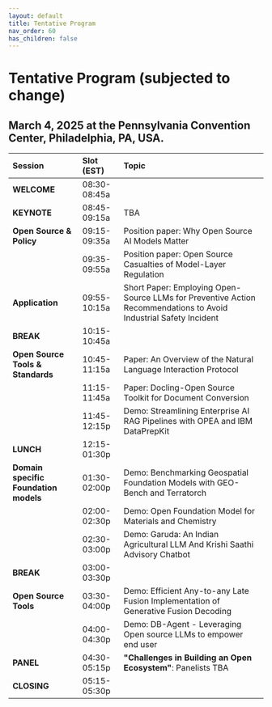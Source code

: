 ```yaml
---
layout: default
title: Tentative Program
nav_order: 60
has_children: false
---
```


# Tentative Program (subjected to change)

## March 4, 2025 at the Pennsylvania Convention Center, Philadelphia, PA, USA.



|Session  |Slot (EST)   | Topic |
| :------- | :-------- |  :-------- |
|**WELCOME** |08:30-08:45a | |
|**KEYNOTE** |08:45-09:15a |TBA | 
|**Open Source & Policy** |09:15-09:35a | Position paper: Why Open Source AI Models Matter|
| |09:35-09:55a|  Position paper: Open Source Casualties of Model-Layer Regulation |
|**Application** |09:55-10:15a|Short Paper: Employing Open-Source LLMs for Preventive Action Recommendations to Avoid Industrial Safety Incident|
|**BREAK** |10:15-10:45a|  |
|**Open Source Tools & Standards** |10:45-11:15a| Paper: An Overview of the Natural Language Interaction Protocol|
| |11:15-11:45a | Paper: Docling-Open Source Toolkit for Document Conversion |
| |11:45-12:15p| Demo: Streamlining Enterprise AI RAG Pipelines with OPEA and IBM DataPrepKit |
|**LUNCH** |12:15-01:30p|  |
|**Domain specific Foundation models**  |01:30-02:00p | Demo: Benchmarking Geospatial Foundation Models with GEO-Bench and Terratorch|
| |02:00-02:30p | Demo: Open Foundation Model for Materials and Chemistry|
| |02:30-03:00p | Demo: Garuda: An Indian Agricultural LLM And Krishi Saathi Advisory Chatbot|
|**BREAK** |03:00-03:30p | |
|**Open Source Tools** |03:30-04:00p | Demo: Efficient Any-to-any Late Fusion Implementation of Generative Fusion Decoding |
| |04:00-04:30p |Demo: DB-Agent - Leveraging Open source LLMs to empower end user |
|**PANEL** |04:30-05:15p | **"Challenges in Building an Open Ecosystem"**: Panelists TBA |
|**CLOSING** |05:15-05:30p |  |

